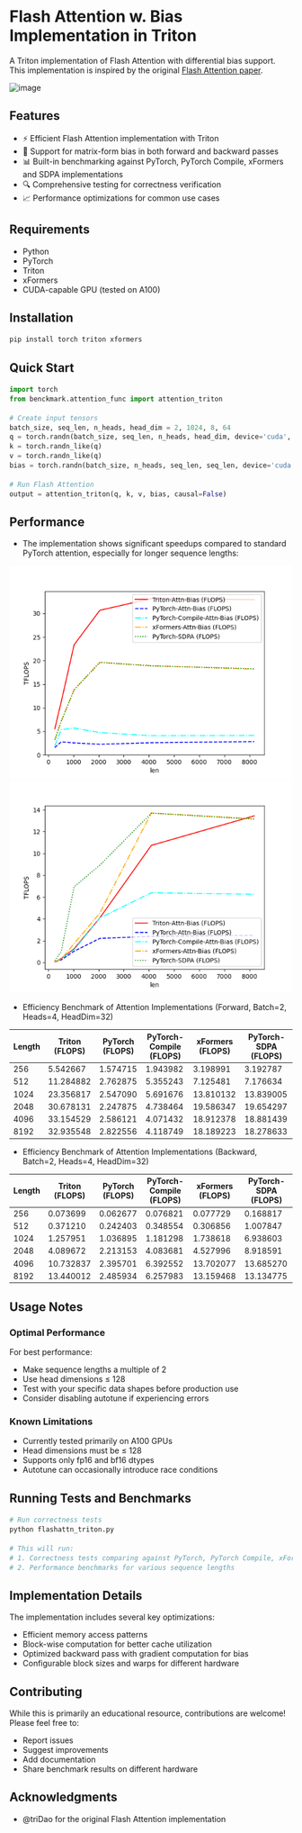 # Flash Attention w. Bias Implementation in Triton

A Triton implementation of Flash Attention with differential bias support. This implementation is inspired by the
original [Flash Attention paper](https://arxiv.org/abs/2205.14135).

<img width="930" alt="image" src="https://github.com/user-attachments/assets/1867cc22-1c8c-4517-9a82-3450355dfdeb" />

## Features

- ⚡ Efficient Flash Attention implementation with Triton
- 🎯 Support for matrix-form bias in both forward and backward passes
- 📊 Built-in benchmarking against PyTorch, PyTorch Compile, xFormers and SDPA implementations
- 🔍 Comprehensive testing for correctness verification
- 📈 Performance optimizations for common use cases

## Requirements

- Python
- PyTorch
- Triton
- xFormers
- CUDA-capable GPU (tested on A100)

## Installation

```bash
pip install torch triton xformers
```

## Quick Start

```python
import torch
from benckmark.attention_func import attention_triton

# Create input tensors
batch_size, seq_len, n_heads, head_dim = 2, 1024, 8, 64
q = torch.randn(batch_size, seq_len, n_heads, head_dim, device='cuda', dtype=torch.float16)
k = torch.randn_like(q)
v = torch.randn_like(q)
bias = torch.randn(batch_size, n_heads, seq_len, seq_len, device='cuda', dtype=torch.float16)

# Run Flash Attention
output = attention_triton(q, k, v, bias, causal=False)
```

## Performance

- The implementation shows significant speedups compared to standard PyTorch attention, especially for longer sequence
  lengths:

![Forward Pass Performance](benckmark/attention-comparison-batch2-head4-d32-fwd.png)
![Backward Pass Performance](benckmark/attention-comparison-batch2-head4-d32-bwd.png)

- Efficiency Benchmark of Attention Implementations (Forward, Batch=2, Heads=4, HeadDim=32)

| Length | Triton (FLOPS) | PyTorch (FLOPS) | PyTorch-Compile (FLOPS) | xFormers (FLOPS) | PyTorch-SDPA (FLOPS) |
|--------|----------------|-----------------|-------------------------|------------------|----------------------|
| 256    | 5.542667       | 1.574715        | 1.943982                | 3.198991         | 3.192787             |
| 512    | 11.284882      | 2.762875        | 5.355243                | 7.125481         | 7.176634             |
| 1024   | 23.356817      | 2.547090        | 5.691676                | 13.810132        | 13.839005            |
| 2048   | 30.678131      | 2.247875        | 4.738464                | 19.586347        | 19.654297            |
| 4096   | 33.154529      | 2.586121        | 4.071432                | 18.912378        | 18.881439            |
| 8192   | 32.935548      | 2.822556        | 4.118749                | 18.189223        | 18.278633            |

- Efficiency Benchmark of Attention Implementations (Backward, Batch=2, Heads=4, HeadDim=32)

| Length | Triton (FLOPS) | PyTorch (FLOPS) | PyTorch-Compile (FLOPS) | xFormers (FLOPS) | PyTorch-SDPA (FLOPS) |
|--------|----------------|-----------------|-------------------------|------------------|----------------------|
| 256    | 0.073699       | 0.062677        | 0.076821                | 0.077729         | 0.168817             |
| 512    | 0.371210       | 0.242403        | 0.348554                | 0.306856         | 1.007847             |
| 1024   | 1.257951       | 1.036895        | 1.181298                | 1.738618         | 6.938603             |
| 2048   | 4.089672       | 2.213153        | 4.083681                | 4.527996         | 8.918591             |
| 4096   | 10.732837      | 2.395701        | 6.392552                | 13.702077        | 13.685270            |
| 8192   | 13.440012      | 2.485934        | 6.257983                | 13.159468        | 13.134775            |

## Usage Notes

### Optimal Performance

For best performance:

- Make sequence lengths a multiple of 2
- Use head dimensions ≤ 128
- Test with your specific data shapes before production use
- Consider disabling autotune if experiencing errors

### Known Limitations

- Currently tested primarily on A100 GPUs
- Head dimensions must be ≤ 128
- Supports only fp16 and bf16 dtypes
- Autotune can occasionally introduce race conditions

## Running Tests and Benchmarks

```bash
# Run correctness tests
python flashattn_triton.py

# This will run:
# 1. Correctness tests comparing against PyTorch, PyTorch Compile, xFormers and SDPA
# 2. Performance benchmarks for various sequence lengths
```

## Implementation Details

The implementation includes several key optimizations:

- Efficient memory access patterns
- Block-wise computation for better cache utilization
- Optimized backward pass with gradient computation for bias
- Configurable block sizes and warps for different hardware

## Contributing

While this is primarily an educational resource, contributions are welcome! Please feel free to:

- Report issues
- Suggest improvements
- Add documentation
- Share benchmark results on different hardware

## Acknowledgments

- @triDao for the original Flash Attention implementation
